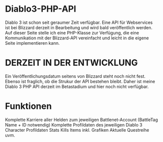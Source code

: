 Diablo3-PHP-API
===============

Diablo 3 ist schon seit geraumer Zeit verfügbar. Eine API für Webservices ist bei Blizzard derzeit in Bearbeitung und wird bald veröffentlich werden.
Auf dieser Seite stelle ich eine PHP-Klasse zur Verfügung, die eine Kommunikation mit der Blizzard-API vereinfacht und leicht in die eigene Seite implementieren kann.

DERZEIT IN DER ENTWICKLUNG
==========================

Ein Veröffentlichungsdatum seitens von Blizzard steht noch nicht fest. Ebenso ist fraglich, ob die Strukur der API bestehen bleibt.
Daher ist meine Diablo 3 PHP API derzeit im Betastadium und hier noch nicht verfügbar. 

Funktionen
==========

  Komplette Karriere aller Helden zum jeweiligen Battlenet-Account (BattleTag Name + ID notwendig)
  Komplette Profildaten des jeweiligen Diablo 3 Character
  Profildaten
  Stats
  Kills
  Items inkl. Grafiken
  Aktuelle Questreihe
  uvm.
